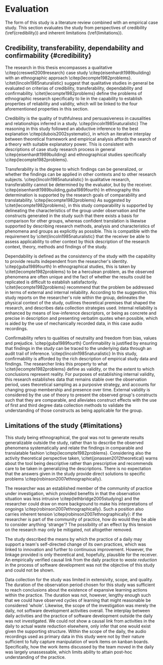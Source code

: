 
# Evaluation

The form of this study is a literature review combined with an empirical case study. This section evaluates the study from perspectives of credibility (\ref{credibility}) and inherent limitations (\ref{limitations}).

## Credibility, transferability, dependability and confirmability {#credibility}

The research in this thesis encompasses a qualitative \citep{creswell2009research} case study \citep{eisenhardt1989building} with an ethnographic approach \citep{lecompte1982problems}.  \citet{lincoln1985naturalistic} suggest that qualitative studies in general be evaluated on criterias of credibility, transferability, dependability and confirmability. \citet{lecompte1982problems} define the problems of ethnographic research specifically to lie in the capability to establish properties of reliability and validity, which will be linked to the four aforementioned properties in this section.

Credibility is the quality of truthfulness and persuasiveness in causalities and relationships inferred in a study. \citep{lincoln1985naturalistic} The reasoning in this study followed an abductive inference to the best explanation \citep{dubois2002systematic}, in which an iterative interplay between theoretical framework and empirical analysis affords the search of a theory with suitable explanatory power. This is consistent with descriptions of case study research process in general \citep{eisenhardt1989building} and ethnographical studies specifically \citep{lecompte1982problems}.

Transferability is the degree to which findings can be generalized, or whether the findings can be applied in other contexts and to other research subjects. \citep{lincoln1985naturalistic} In qualitative research, transferability cannot be determined by the evaluator, but by the receiver. \citep{eisenhardt1989building,guba1989fourth} In ethnography this determination is supported by the research goals of comparability and translatability. \citep{lecompte1982problems} As suggested by \citet{lecompte1982problems}, in this study comparability is supported by delineating the characteristics of the group under observation and the constructs generated in the study such that there exists a basis for comparison for other groups, whereas confident translation is likewise supported by describing research methods, analysis and characteristics of phenomena and groups as explicitly as possible. This is compatible with the requirement by \citet{lincoln1985naturalistic} that the receiver be able to assess applicability to other context by thick description of the research context, theory, methods and findings of the study.

Dependability is defined as the consistency of the study with the capability to provide results independent from the researcher's identity. \citep{guba1989fourth} In ethnographical studies, this is taken by \citet{lecompte1982problems} to be a herculean problem, as the observed phenomena are often unique and the fact of whether the results could be replicated is difficult to establish satisfactorily. \citet{lecompte1982problems} recommend that the problem be addressed in terms of external and internal reliability. According to the suggestion, this study reports on the researcher's role within the group, delineates the physical context of the study, outlines theoretical premises that shaped the research, and describes data collection strategies used. Internal reliability is enhanced by means of low-inference descriptors, or being as concrete and precise in description and presenting verbatim quotes when possible, which is aided by the use of mechanically recorded data, in this case audio recordings.

Confirmability refers to qualities of neutrality and freedom from bias, values and prejudice. \citep{guba1989fourth} Confirmability is justified by ensuring that findings in the study can be traced to the underlying data through an audit trail of inference. \citep{lincoln1985naturalistic} In this study, confirmability is afforded by the rich description of empirical study data and findings. The researcher links this property to what \citet{lecompte1982problems} define as validity, or the the extent to which conclusions represent reality. For purposes of establishing internal validity, this research establishes data that remains stable over the observation period, uses theoretical sampling as a purposive strategy, and accounts for changing group membership and presence over time. External validity is considered by the use of theory to present the observed group's constructs such that they are comparable, and alleviates construct effects with the use of first and third degree data collection methods to validate the understanding of those constructs as being applicable for the group.


## Limitations of the study {#limitations}

This study being ethnographical, the goal was not to generate results generalizable outside the study, rather than to describe the observed phenomena systematically and relate the findings in comparable and translatable fashion \citep{lecompte1982problems}. Considering also the activity theoretical perspective taken, \citet{jonassen2012theoretical} warns about the tool being descriptive rather than prescriptive and recommends care to be taken in generalizing the descriptions. There is no expectation that the answers given in the study provide direct solutions to specific problems \citep{robinson2007ethnographically}.

The researcher was an established member of the community of practice under investigation, which provided benefits in that the observation situation was less intrusive \citep{lethbridge2005studying} and the researcher could draw on more background to make his interpretations of ongoings \citep{robinson2007ethnographically}. Such a position also carries inherent tension  \citep{robinson2007ethnographically}: if the researcher is part of the community of practice, how do would they be able to consider anything 'strange'? The possibility of an effect by this tension on the research may only be mitigated, not altogether removed.

The study described the means by which the practice of a daily may support a team's self-directed change of its own practices, which was linked to innovation and further to continuous improvement. However, the linkage provided is only theoretical and, hopefully, plausible for the receiver. An empirically verified causal link from the daily practice to *waste reduction* in the process of software development was not the objective of this study and could not be shown.

Data collection for the study was limited in extensivity, scope, and quality. The duration of the observation period chosen for this study was sufficient to reach conclusions about the existence of expansive learning actions within the practice. The duration was not, however, lengthy enough such that we could have observed cycles of learning that might reasonable be considered 'whole'. Likewise, the scope of the investigation was merely the daily, not software development activities overall. The interplay between daily activities and the practice of software development outside the daily was not investigated. We could not show a causal link from activities in the daily to actual waste reduction elsewhere, only infer that one would exist given the supporting structure. Within the scope of the daily, the audio recordings used as primary data in this study were not by their nature sufficient to fully capture manipulation of work items on kanban boards. Specifically, how the work items discussed by the team moved in the daily was largely unassessable, which limits ability to attain post-hoc understanding of the practice.
